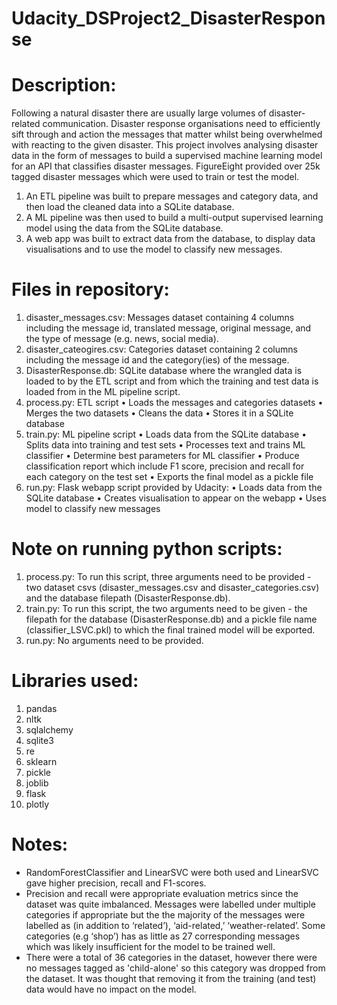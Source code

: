 # Udacity_DSProject2_DisasterResponse

# Description:
Following a natural disaster there are usually large volumes of disaster-related communication. Disaster response organisations need to efficiently sift through and action the messages that matter whilst being overwhelmed with reacting to the given disaster. This project involves analysing disaster data in the form of messages to build a supervised machine learning model for an API that classifies disaster messages. FigureEight provided over 25k tagged disaster messages which were used to train or test the model. 
1.	An ETL pipeline was built to prepare messages and category data, and then load the cleaned data into a SQLite database.
2.	A ML pipeline was then used to build a multi-output supervised learning model using the data from the SQLite database.
3.	A web app was built to extract data from the database, to display data visualisations and to use the model to classify new messages. 

# Files in repository: 
1.	disaster_messages.csv: Messages dataset containing 4 columns including the message id, translated message, original message, and the type of message (e.g. news, social media). 
2.	disaster_cateogires.csv: Categories dataset containing 2 columns including the message id and the category(ies) of the message.
3.	DisasterResponse.db: SQLite database where the wrangled data is loaded to by the ETL script and from which the training and test data is loaded from in the ML pipeline script.
4.	process.py: ETL script
•	Loads the messages and categories datasets
•	Merges the two datasets
•	Cleans the data 
•	Stores it in a SQLite database
5.	train.py: ML pipeline script
•	Loads data from the SQLite database
•	Splits data into training and test sets
•	Processes text and trains ML classifier
•	Determine best parameters for ML classifier
•	Produce classification report which include F1 score, precision and recall for each category on the test set 
•	Exports the final model as a pickle file
6.	run.py: Flask webapp script provided by Udacity:
•	Loads data from the SQLite database
•	Creates visualisation to appear on the webapp
•	Uses model to classify new messages

# Note on running python scripts:
1. process.py: To run this script, three arguments need to be provided - two dataset csvs (disaster_messages.csv and disaster_categories.csv) and the database filepath (DisasterResponse.db).
2. train.py: To run this script, the two arguments need to be given - the filepath for the database (DisasterResponse.db) and a pickle file name (classifier_LSVC.pkl) to which the final trained model will be exported.
3. run.py: No arguments need to be provided. 

# Libraries used: 
1.	pandas
2.	nltk
3.	sqlalchemy
4.	sqlite3
5.	re
6.	sklearn
7.	pickle
8.	joblib
9.	flask
10.	plotly

# Notes: 
-	RandomForestClassifier and LinearSVC were both used and LinearSVC gave higher precision, recall and F1-scores.
-	Precision and recall were appropriate evaluation metrics since the dataset was quite imbalanced. Messages were labelled under multiple categories if appropriate but the the majority of the messages were labelled as (in addition to ‘related’), ‘aid-related,’ ‘weather-related’. Some categories (e.g ‘shop’) has as little as 27 corresponding messages which was likely insufficient for the model to be trained well. 
-	There were a total of 36 categories in the dataset, however there were no messages tagged as 'child-alone' so this category was dropped from the dataset. It was thought that removing it from the training (and test) data would have no impact on the model.  
